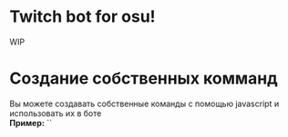# Twitch bot for osu!
WIP
# Создание собственных комманд
Вы можете создавать собственные команды с помощью javascript и использовать их в боте\
**Пример:**
``